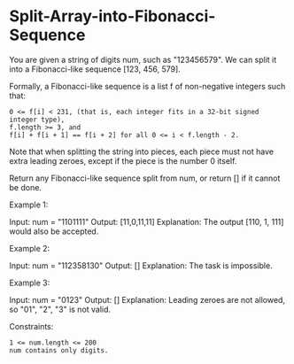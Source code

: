 # Split-Array-into-Fibonacci-Sequence







You are given a string of digits num, such as "123456579". We can split it into a Fibonacci-like sequence [123, 456, 579].

Formally, a Fibonacci-like sequence is a list f of non-negative integers such that:

    0 <= f[i] < 231, (that is, each integer fits in a 32-bit signed integer type),
    f.length >= 3, and
    f[i] + f[i + 1] == f[i + 2] for all 0 <= i < f.length - 2.

Note that when splitting the string into pieces, each piece must not have extra leading zeroes, except if the piece is the number 0 itself.

Return any Fibonacci-like sequence split from num, or return [] if it cannot be done.

 

Example 1:

Input: num = "1101111"
Output: [11,0,11,11]
Explanation: The output [110, 1, 111] would also be accepted.

Example 2:

Input: num = "112358130"
Output: []
Explanation: The task is impossible.

Example 3:

Input: num = "0123"
Output: []
Explanation: Leading zeroes are not allowed, so "01", "2", "3" is not valid.

 

Constraints:

    1 <= num.length <= 200
    num contains only digits.


